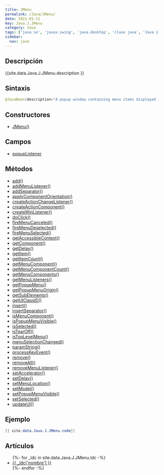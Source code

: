 ```yaml
---
title: JMenu
permalink: /Java/JMenu/
date: 2021-01-11
key: Java.J.JMenu
category: Java
tags: ['java se', 'javax.swing', 'java.desktop', 'clase java', 'Java 1.2']
sidebar: 
  nav: java
---
```


## Descripción
{{site.data.Java.J.JMenu.description }}

## Sintaxis
~~~java
@JavaBean(description="A popup window containing menu items displayed in a menu bar.") public class JMenu extends JMenuItem implements Accessible, MenuElement
~~~

## Constructores
* [JMenu()](/Java/JMenu/JMenu/)

## Campos
* [popupListener](/Java/JMenu/popupListener)

## Métodos
* [add()](/Java/JMenu/add)
* [addMenuListener()](/Java/JMenu/addMenuListener)
* [addSeparator()](/Java/JMenu/addSeparator)
* [applyComponentOrientation()](/Java/JMenu/applyComponentOrientation)
* [createActionChangeListener()](/Java/JMenu/createActionChangeListener)
* [createActionComponent()](/Java/JMenu/createActionComponent)
* [createWinListener()](/Java/JMenu/createWinListener)
* [doClick()](/Java/JMenu/doClick)
* [fireMenuCanceled()](/Java/JMenu/fireMenuCanceled)
* [fireMenuDeselected()](/Java/JMenu/fireMenuDeselected)
* [fireMenuSelected()](/Java/JMenu/fireMenuSelected)
* [getAccessibleContext()](/Java/JMenu/getAccessibleContext)
* [getComponent()](/Java/JMenu/getComponent)
* [getDelay()](/Java/JMenu/getDelay)
* [getItem()](/Java/JMenu/getItem)
* [getItemCount()](/Java/JMenu/getItemCount)
* [getMenuComponent()](/Java/JMenu/getMenuComponent)
* [getMenuComponentCount()](/Java/JMenu/getMenuComponentCount)
* [getMenuComponents()](/Java/JMenu/getMenuComponents)
* [getMenuListeners()](/Java/JMenu/getMenuListeners)
* [getPopupMenu()](/Java/JMenu/getPopupMenu)
* [getPopupMenuOrigin()](/Java/JMenu/getPopupMenuOrigin)
* [getSubElements()](/Java/JMenu/getSubElements)
* [getUIClassID()](/Java/JMenu/getUIClassID)
* [insert()](/Java/JMenu/insert)
* [insertSeparator()](/Java/JMenu/insertSeparator)
* [isMenuComponent()](/Java/JMenu/isMenuComponent)
* [isPopupMenuVisible()](/Java/JMenu/isPopupMenuVisible)
* [isSelected()](/Java/JMenu/isSelected)
* [isTearOff()](/Java/JMenu/isTearOff)
* [isTopLevelMenu()](/Java/JMenu/isTopLevelMenu)
* [menuSelectionChanged()](/Java/JMenu/menuSelectionChanged)
* [paramString()](/Java/JMenu/paramString)
* [processKeyEvent()](/Java/JMenu/processKeyEvent)
* [remove()](/Java/JMenu/remove)
* [removeAll()](/Java/JMenu/removeAll)
* [removeMenuListener()](/Java/JMenu/removeMenuListener)
* [setAccelerator()](/Java/JMenu/setAccelerator)
* [setDelay()](/Java/JMenu/setDelay)
* [setMenuLocation()](/Java/JMenu/setMenuLocation)
* [setModel()](/Java/JMenu/setModel)
* [setPopupMenuVisible()](/Java/JMenu/setPopupMenuVisible)
* [setSelected()](/Java/JMenu/setSelected)
* [updateUI()](/Java/JMenu/updateUI)

## Ejemplo
~~~java
{{ site.data.Java.J.JMenu.code}}
~~~

## Artículos
<ul>
{%- for _ldc in site.data.Java.J.JMenu.ldc -%}
   <li>
       <a href="{{_ldc['url'] }}">{{ _ldc['nombre'] }}</a>
   </li>
{%- endfor -%}
</ul>
